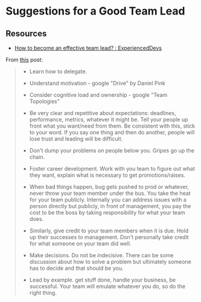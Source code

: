 Suggestions for a Good Team Lead
===

Resources
---

- [How to become an effective team lead? : ExperiencedDevs][1]

<!-- Links -->
[1]: https://www.reddit.com/r/ExperiencedDevs/comments/ubmqx9/how_to_become_an_effective_team_lead/

<!-- Links end -->

From [this][1] post:

> - Learn how to delegate.
>
> - Understand motivation - google "Drive" by Daniel Pink
>
> - Consider cognitive load and ownership - google "Team Topologies"
>
> - Be very clear and repetitive about expectations: deadlines, performance,
>     metrics, whatever it might be. Tell your people up front what you want/need
>     from them. Be consistent with this, stick to your word. If you say one
>     thing and then do another, people will lose trust and leading will be
>     difficult.
>
> - Don't dump your problems on people below you. Gripes go up the chain.
>
> - Foster career development. Work with you team to figure out what they want,
>     explain what is necessary to get promotions/raises.
>
> - When bad things happen, bug gets pushed to prod or whatever, never throw your
>     team member under the bus. You take the heat for your team publicly.
>     Internally you can address issues with a person directly but publicly, in
>     front of management, you pay the cost to be the boss by taking
>     responsibility for what your team does.
>
> - Similarly, give credit to your team members when it is due. Hold up their
>     successes to management. Don't personally take credit for what someone on
>     your team did well.
>
> - Make decisions. Do not be indecisive. There can be some discussion about how
>     to solve a problem but ultimately someone has to decide and that should be
>     you.
>
> - Lead by example. get stuff done, handle your business, be successful. Your
>     team will emulate whatever you do, so do the right thing.
